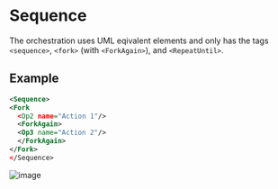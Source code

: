 # Sequence

The orchestration uses UML eqivalent elements and only has the tags
`<sequence>`, `<fork>` (with `<ForkAgain>`), and `<RepeatUntil>`. 

## Example
~~~ xml
<Sequence>
<Fork
  <Op2 name="Action 1"/>
  <ForkAgain>
  <Op3 name="Action 2"/>
  </ForkAgain>
</Fork>
</Sequence>
~~~
![image](https://github.com/Gressling/S88-NG/assets/21124662/e89ab117-1902-4b7e-8128-06ab1b6536d1)
